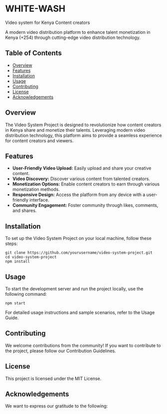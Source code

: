 # WHITE-WASH
 Video system for Kenya Content creators

A modern video distribution platform to enhance talent monetization in Kenya (+254) through cutting-edge video distribution technology.

## Table of Contents

- [Overview](#overview)
- [Features](#features)
- [Installation](#installation)
- [Usage](#usage)
- [Contributing](#contributing)
- [License](#license)
- [Acknowledgements](#acknowledgements)

## Overview

The Video System Project is designed to revolutionize how content creators in Kenya share and monetize their talents. Leveraging modern video distribution technology, this platform aims to provide a seamless experience for content creators and viewers.

## Features

- **User-Friendly Video Upload:** Easily upload and share your creative content.
- **Video Discovery:** Discover various content from talented creators.
- **Monetization Options:** Enable content creators to earn through various monetization methods.
- **Responsive Design:** Access the platform from any device with a user-friendly interface.
- **Community Engagement:** Foster community through likes, comments, and shares.

## Installation

To set up the Video System Project on your local machine, follow these steps:

```
git clone https://github.com/yourusername/video-system-project.git
cd video-system-project
npm install
```
## Usage

To start the development server and run the project locally, use the following command:
```
npm start
```
For detailed usage instructions and sample scenarios, refer to the Usage Guide.

## Contributing

We welcome contributions from the community! If you want to contribute to the project, please follow our Contribution Guidelines.

## License

This project is licensed under the MIT License.

## Acknowledgements

We want to express our gratitude to the following:
